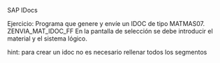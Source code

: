 SAP IDocs

Ejercicio: Programa que genere y envíe un IDOC de tipo MATMAS07.
ZENVIA_MAT_IDOC_FF
En la pantalla de selección se debe introducir el material y el sistema lógico.

hint: para crear un idoc no es necesario rellenar todos los segmentos